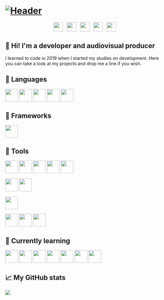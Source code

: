 # [![Header](https://github.com/pablohs1986/pablohs1986/blob/master/phGifGitWhite.gif "Header")](https://pabloherrero.me/)
<p align='center'>
<a href="https://pabloherrero.me/"><img height="30" src="https://github.com/pablohs1986/pablohs1986/blob/master/link.png"></a>&nbsp;&nbsp;
<a href="https://dev.to/pablohs1986"><img height="30" src="https://github.com/pablohs1986/pablohs1986/blob/master/dev.png"></a>&nbsp;&nbsp;
<a href="https://stackoverflow.com/story/pabloherrero"><img height="30" src="https://github.com/pablohs1986/pablohs1986/blob/master/stackoverflow.png"></a>&nbsp;&nbsp;
<a href="https://twitter.com/pablohs1986/"><img height="30" src="https://github.com/pablohs1986/pablohs1986/blob/master/twitter.png"></a>&nbsp;&nbsp;
<a href="https://www.linkedin.com/in/pabloherrero1986/"><img height="30" src="https://github.com/pablohs1986/pablohs1986/blob/master/linkedin.png"></a>
</p>

## 👋 Hi! I'm a developer and audiovisual producer

 I learned to code in 2019 when I started my studies on development. Here you can take a look at my projects and drop me a line if you wish.

## 🧰 Languages
<code><img height="40" src="https://github.com/pablohs1986/pablohs1986/blob/master/icons/java.png"/></code>
<code><img height="40" src="https://github.com/pablohs1986/pablohs1986/blob/master/icons/icons8-sql-50.png"/></code>
<code><img height="40" src="https://github.com/pablohs1986/pablohs1986/blob/master/icons/icons8-xml-50.png"/></code>
<code><img height="40" src="https://github.com/pablohs1986/pablohs1986/blob/master/icons/icons8-html-5-48.png"/></code>
<code><img height="40" src="https://github.com/pablohs1986/pablohs1986/blob/master/icons/icons8-css3-48.png"/></code>

## 🧰 Frameworks
<code><img height="40" src="https://github.com/pablohs1986/pablohs1986/blob/master/icons/icons8-bootstrap-48.png"/></code>

## 🧰 Tools
<code><img height="40" src="https://github.com/pablohs1986/pablohs1986/blob/master/icons/icons8-intellij-idea-48.png"/></code>
<code><img height="40" src="https://github.com/pablohs1986/pablohs1986/blob/master/icons/icons8-pycharm-48.png"/></code>
<code><img height="40" src="https://github.com/pablohs1986/pablohs1986/blob/master/icons/icons8-netbeans-64.png"/></code>
<code><img height="40" src="https://github.com/pablohs1986/pablohs1986/blob/master/icons/64px-Android_Studio_icon.svg.png"/></code>
<code><img height="40" src="https://github.com/pablohs1986/pablohs1986/blob/master/icons/icons8-visual-studio-code-2019-96.png"/></code>

<code><img height="40" src="https://github.com/pablohs1986/pablohs1986/blob/master/icons/Oracle_SQL_Developer_logo.svg.png"/></code>
<code><img height="40" src="https://github.com/pablohs1986/pablohs1986/blob/master/icons/icons8-mysql-logo-50.png"/></code>

<code><img height="40" src="https://github.com/pablohs1986/pablohs1986/blob/master/icons/icons8-git.png"/></code>

<code><img height="40" src="https://github.com/pablohs1986/pablohs1986/blob/master/icons/icons8-figma.png"/></code>
<code><img height="40" src="https://github.com/pablohs1986/pablohs1986/blob/master/icons/icons8-canva.png"/></code>
<code><img height="40" src="https://github.com/pablohs1986/pablohs1986/blob/master/icons/icons8-gimp.png"/></code>

## 📖 Currently learning
<code><img height="40" src="https://github.com/pablohs1986/pablohs1986/blob/master/icons/jdbc.png"/></code>
<code><img height="40" src="https://github.com/pablohs1986/pablohs1986/blob/master/icons/swing.png"/></code>
<code><img height="40" src="https://github.com/pablohs1986/pablohs1986/blob/master/icons/icons8-javascript-48.png"/></code>
<code><img height="40" src="https://github.com/pablohs1986/pablohs1986/blob/master/icons/icons8-typescript-48.png"/></code>
<code><img height="40" src="https://github.com/pablohs1986/pablohs1986/blob/master/icons/angular.png"/></code>
<code><img height="40" src="https://github.com/pablohs1986/pablohs1986/blob/master/icons/icons8-python-48.png"/></code>
<code><img height="40" src="https://github.com/pablohs1986/pablohs1986/blob/master/icons/icons8-android-os-48.png"/></code>

## 📈 My GitHub stats
<img align="center" src="https://github-readme-stats.vercel.app/api?username=pablohs1986&show_icons=true&theme=dracula&count_private=true&show_icons=true&hide_title=true"/>
